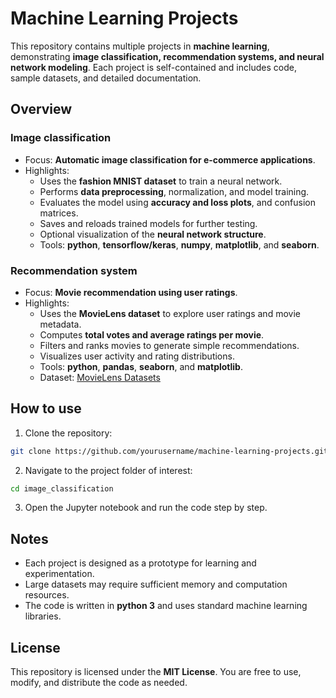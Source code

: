 # Machine Learning Projects

This repository contains multiple projects in **machine learning**, demonstrating **image classification, recommendation systems, and neural network modeling**. Each project is self-contained and includes code, sample datasets, and detailed documentation.

## Overview

### Image classification

- Focus: **Automatic image classification for e-commerce applications**.
- Highlights:
  - Uses the **fashion MNIST dataset** to train a neural network.
  - Performs **data preprocessing**, normalization, and model training.
  - Evaluates the model using **accuracy and loss plots**, and confusion matrices.
  - Saves and reloads trained models for further testing.
  - Optional visualization of the **neural network structure**.
  - Tools: **python**, **tensorflow/keras**, **numpy**, **matplotlib**, and **seaborn**.

### Recommendation system

- Focus: **Movie recommendation using user ratings**.
- Highlights:
  - Uses the **MovieLens dataset** to explore user ratings and movie metadata.
  - Computes **total votes and average ratings per movie**.
  - Filters and ranks movies to generate simple recommendations.
  - Visualizes user activity and rating distributions.
  - Tools: **python**, **pandas**, **seaborn**, and **matplotlib**.
  - Dataset: [MovieLens Datasets](https://grouplens.org/datasets/movielens/)

## How to use

1. Clone the repository:

```bash
git clone https://github.com/yourusername/machine-learning-projects.git
```

2. Navigate to the project folder of interest:

```bash
cd image_classification
```

3. Open the Jupyter notebook and run the code step by step.


## Notes

- Each project is designed as a prototype for learning and experimentation.  
- Large datasets may require sufficient memory and computation resources.  
- The code is written in **python 3** and uses standard machine learning libraries.  

## License

This repository is licensed under the **MIT License**. You are free to use, modify, and distribute the code as needed.
